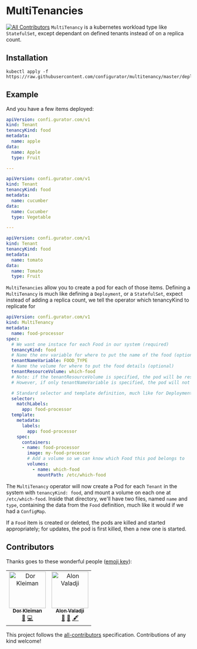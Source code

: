 # MultiTenancies
[![All Contributors](https://img.shields.io/badge/all_contributors-2-orange.svg?style=flat-square)](#contributors)
`MultiTenancy` is a kubernetes workload type like `StatefulSet`, except dependant on defined tenants instead of on a replica count.

## Installation

```
kubectl apply -f https://raw.githubusercontent.com/configurator/multitenancy/master/deployment/multitenancy.yaml
```

## Example

And you have a few items deployed:

```yaml
apiVersion: confi.gurator.com/v1
kind: Tenant
tenancyKind: food
metadata:
  name: apple
data:
  name: Apple
  type: Fruit

---

apiVersion: confi.gurator.com/v1
kind: Tenant
tenancyKind: food
metadata:
  name: cucumber
data:
  name: Cucumber
  type: Vegetable

---

apiVersion: confi.gurator.com/v1
kind: Tenant
tenancyKind: food
metadata:
  name: tomato
data:
  name: Tomato
  type: Fruit
```

`MultiTenancies` allow you to create a pod for each of those items. Defining a `MultiTenancy` is much like defining a `Deployment`, or a `StatefulSet`, expect instead of adding a replica count, we tell the operator which tenancyKind to replicate for
```yaml
apiVersion: confi.gurator.com/v1
kind: MultiTenancy
metadata:
  name: food-processor
spec:
  # We want one instace for each Food in our system (required)
  tenancyKind: food
  # Name the env variable for where to put the name of the food (optional)
  tenantNameVariable: FOOD_TYPE
  # Name the volume for where to put the food details (optional)
  tenantResourceVolume: which-food
  # Note: if the tenantResourceVolume is specified, the pod will be restarted for any change in the tenant's data.
  # However, if only tenantNameVariable is specified, the pod will not respond to changes in tenant data

  # Standard selector and template definition, much like for Deployments or StatefulSets:
  selector:
    matchLabels:
      app: food-processor
  template:
    metadata:
      labels:
        app: food-processor
    spec:
      containers:
      - name: food-processor
        image: my-food-processor
        # Add a volume so we can know which Food this pod belongs to
        volumes:
          - name: which-food
            mountPath: /etc/which-food
```

The `MultiTenancy` operator will now create a Pod for each `Tenant` in the system with `tenancyKind: food`, and mount a volume on each one at `/etc/which-food`. Inside that directory, we'll have two files, named `name` and `type`, containing the data from the `Food` definition, much like it would if we had a `ConfigMap`.

If a `Food` item is created or deleted, the pods are killed and started appropriately; for updates, the pod is first killed, then a new one is started.

## Contributors

Thanks goes to these wonderful people ([emoji key](https://allcontributors.org/docs/en/emoji-key)):

<!-- ALL-CONTRIBUTORS-LIST:START - Do not remove or modify this section -->
<!-- prettier-ignore -->
<table><tr><td align="center"><a href="http://confi.gurator.com"><img src="https://avatars3.githubusercontent.com/u/671365?v=4" width="100px;" alt="Dor Kleiman"/><br /><sub><b>Dor Kleiman</b></sub></a><br /><a href="#ideas-configurator" title="Ideas, Planning, & Feedback">🤔</a> <a href="https://github.com/configurator/multitenancy/commits?author=configurator" title="Code">💻</a></td><td align="center"><a href="http://www.ronin.co.il"><img src="https://avatars2.githubusercontent.com/u/846044?v=4" width="100px;" alt="Alon Valadji"/><br /><sub><b>Alon Valadji</b></sub></a><br /><a href="#ideas-alonronin" title="Ideas, Planning, & Feedback">🤔</a> <a href="https://github.com/configurator/multitenancy/commits?author=alonronin" title="Documentation">📖</a> <a href="#content-alonronin" title="Content">🖋</a></td></tr></table>

<!-- ALL-CONTRIBUTORS-LIST:END -->

This project follows the [all-contributors](https://github.com/all-contributors/all-contributors) specification. Contributions of any kind welcome!
